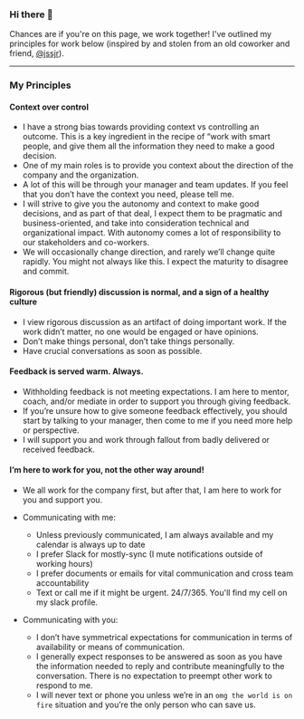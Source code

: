 ### Hi there 👋

Chances are if you're on this page, we work together! I've outlined my principles for work below (inspired by and stolen from an old coworker and friend, [@jssjr](https://github.com/jssjr)). 

---------------
### My Principles
#### Context over control

* I have a strong bias towards providing context vs controlling an outcome. This is a key ingredient in the recipe of “work with smart people, and give them all the information they need to make a good decision. 
* One of my main roles is to provide you context about the direction of the company and the organization. 
* A lot of this will be through your manager and team updates. If you feel that you don’t have the context you need, please tell me. 
* I will strive to give you the autonomy and context to make good decisions, and as part of that deal, I expect them to be pragmatic and business-oriented, and take into consideration technical and organizational impact. With autonomy comes a lot of responsibility to our stakeholders and co-workers. 
* We will occasionally change direction, and rarely we’ll change quite rapidly. You might not always like this. I expect the maturity to disagree and commit.

#### Rigorous (but friendly) discussion is normal, and a sign of a healthy culture
* I view rigorous discussion as an artifact of doing important work. If the work didn’t matter, no one would be engaged or have opinions. 
* Don’t make things personal, don’t take things personally.
* Have crucial conversations as soon as possible.


#### Feedback is served warm. Always.
* Withholding feedback is not meeting expectations. I am here to mentor, coach, and/or mediate in order to support you through giving feedback. 
* If you’re unsure how to give someone feedback effectively, you should start by talking to your manager, then come to me if you need more help or perspective.
* I will support you and work through fallout from badly delivered or received feedback. 

#### I’m here to work for you, not the other way around!
* We all work for the company first, but after that, I am here to work for you and support you. 
* Communicating with me:
  * Unless previously communicated, I am always available and my calendar is always up to date
  * I prefer Slack for mostly-sync (I mute notifications outside of working hours)
  * I prefer documents or emails for vital communication and cross team accountability
  * Text or call me if it might be urgent. 24/7/365. You'll find my cell on my slack profile. 

* Communicating with you:
  * I don’t have symmetrical expectations for communication in terms of availability or means of communication. 
  * I generally expect responses to be answered as soon as you have the information needed to reply and contribute meaningfully to the conversation. There is no expectation to preempt other work to respond to me. 
  * I will never text or phone you unless we’re in an `omg the world is on fire` situation and you’re the only person who can save us. 

